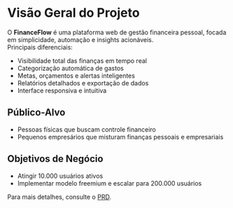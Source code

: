 # Visão Geral do Projeto

O **FinanceFlow** é uma plataforma web de gestão financeira pessoal, focada em simplicidade, automação e insights acionáveis.  
Principais diferenciais:
- Visibilidade total das finanças em tempo real
- Categorização automática de gastos
- Metas, orçamentos e alertas inteligentes
- Relatórios detalhados e exportação de dados
- Interface responsiva e intuitiva

## Público-Alvo

- Pessoas físicas que buscam controle financeiro
- Pequenos empresários que misturam finanças pessoais e empresariais

## Objetivos de Negócio

- Atingir 10.000 usuários ativos
- Implementar modelo freemium e escalar para 200.000 usuários

Para mais detalhes, consulte o [PRD](../../prd.md).
